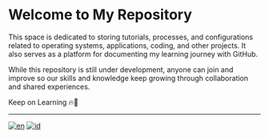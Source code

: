 # Welcome to My Repository

This space is dedicated to storing tutorials, processes, and configurations related to operating systems, applications, coding, and other projects. It also serves as a platform for documenting my learning journey with GitHub.

While this repository is still under development, anyone can join and improve so our skills and knowledge keep growing through collaboration and shared experiences.

Keep on Learning 🔥🙂

---

[![en](https://img.shields.io/badge/lang-en-red.svg)](https://github.com/eles-betty/learn_git/blob/main/README.md)
[![id](https://img.shields.io/badge/lang-id-green.svg)](https://github.com/eles-betty/learn_git/blob/main/README-id.md)
